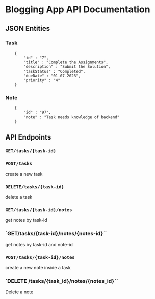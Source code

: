 # Blogging App API Documentation

## JSON Entities

### Task

```
    {
        "id" : "7",
        "title" : "Complete the Assignments",
        "description" : "Submit the Solution",
        "taskStatus" : "Completed",
        "dueDate" : "01-07-2023",
        "priority" : "4"
    }
```

### Note

```
    {
        "id" : "97",
        "note" : "Task needs knowledge of backend"
    }
```

## API Endpoints

### `GET/tasks/{task-id}`

### `POST/tasks`

create a new task

### `DELETE/tasks/{task-id}`

delete a task

### `GET/tasks/{task-id}/notes`

get notes by task-id

### `GET/tasks/{task-id}/notes/{notes-id}``

get notes by task-id and note-id

### `POST/tasks/{task-id}/notes`

create a new note inside a task

### `DELETE /tasks/{task_id}/notes/{notes_id}``

Delete a note
